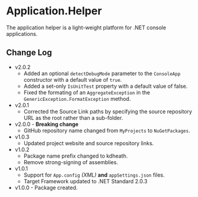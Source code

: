 # Application.Helper
The application helper is a light-weight platform for .NET console applications.

## Change Log
- v2.0.2
  - Added an optional `detectDebugMode` parameter to the `ConsoleApp` constructor with a default value of `true`.
  - Added a set-only `IsUnitTest` property with a default value of false.
  - Fixed the formating of an `AggregateException` in the `GenericException.FormatException` method.
- v2.0.1
  - Corrected the Source Link paths by specifying the source repository URL as the root rather than a sub-folder.
- v2.0.0 - **Breaking change**
  - GitHub repository name changed from `MyProjects` to `NuGetPackages`.  
- v1.0.3
  - Updated project website and source repository links.
- v1.0.2
  - Package name prefix changed to kdheath.
  - Remove strong-signing of assemblies.
- v1.0.1
  - Support for `App.config` _(XML)_ **and** `appSettings.json` files.
  - Target Framework updated to .NET Standard 2.0.3
- v1.0.0 - Package created.
